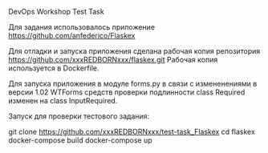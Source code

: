 DevOps Workshop Test Task

Для задания использовалось приложение https://github.com/anfederico/Flaskex

Для отладки и запуска приложения сделана рабочая копия репозитория https://github.com/xxxREDBORNxxx/flaskex.git
Рабочая копия используется в Dockerfile.

Для запуска приложения в модуле forms.py в связи с измененениями в версии 1.02  WTForms средств проверки подлинности class Required  изменен на class InputRequired. 

Запуск для проверки тестового задания:

git clone https://github.com/xxxREDBORNxxx/test-task_Flaskex
cd flaskex
docker-compose build
docker-compose up

